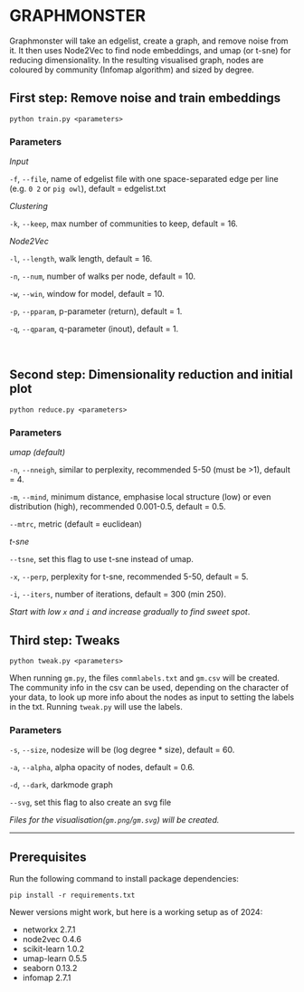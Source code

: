 # GRAPHMONSTER

Graphmonster will take an edgelist, create a graph, and remove noise from it. It then uses Node2Vec to find node embeddings, and umap (or t-sne) for reducing dimensionality. In the resulting visualised graph, nodes are coloured by community (Infomap algorithm) and sized by degree.

## First step: Remove noise and train embeddings

```
python train.py <parameters>
```

### Parameters
_Input_

`-f`, `--file`, name of edgelist file with one space-separated edge per line (e.g. `0 2` or `pig owl`), default = edgelist.txt

_Clustering_

`-k`, `--keep`, max number of communities to keep, default = 16.

_Node2Vec_

`-l`, `--length`, walk length, default = 16. 

`-n`, `--num`, number of walks per node, default = 10.

`-w`, `--win`, window for model, default = 10.

`-p`, `--pparam`, p-parameter (return), default = 1.

`-q`, `--qparam`, q-parameter (inout), default = 1.

<br>

## Second step: Dimensionality reduction and initial plot

```
python reduce.py <parameters>
```

### Parameters
_umap (default)_

`-n`, `--nneigh`, similar to perplexity, recommended 5-50 (must be >1), default = 4.

`-m`, `--mind`, minimum distance, emphasise local structure (low) or even distribution (high), recommended 0.001-0.5, default = 0.5.

`--mtrc`, metric (default = euclidean)

_t-sne_

`--tsne`, set this flag to use t-sne instead of umap.

`-x`, `--perp`, perplexity for t-sne, recommended 5-50, default = 5.

`-i`, `--iters`, number of iterations, default = 300 (min 250).

_Start with low `x` and `i` and increase gradually to find sweet spot_.

## Third step: Tweaks

```
python tweak.py <parameters>
```

When running `gm.py`, the files `commlabels.txt` and `gm.csv` will be created. The community info in the csv can be used, depending on the character of your data, to look up more info about the nodes as input to setting the labels in the txt. Running `tweak.py` will use the labels.

### Parameters
`-s`, `--size`, nodesize will be (log degree * size), default = 60.

`-a`, `--alpha`, alpha opacity of nodes, default = 0.6.

`-d`, `--dark`, darkmode graph

`--svg`, set this flag to also create an svg file



_Files for the visualisation(`gm.png`/`gm.svg`) will be created._

---

## Prerequisites

Run the following command to install package dependencies:

```
pip install -r requirements.txt
```
Newer versions might work, but here is a working setup as of 2024:
- networkx 2.7.1
- node2vec 0.4.6
- scikit-learn 1.0.2
- umap-learn 0.5.5
- seaborn 0.13.2
- infomap 2.7.1
